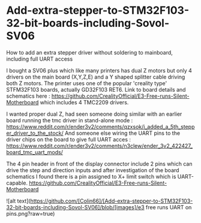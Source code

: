 # Add-extra-stepper-to-STM32F103-32-bit-boards-including-Sovol-SV06
How to add an extra stepper driver without soldering to mainboard, including full UART access


I bought a SV06 plus which like many printers has dual Z motors but only 4 drivers on the main board (X,Y,Z,E) and a Y shaped splitter cable driving both Z motors.
The printer uses one of the popular 'creality type' STFM32F103 boards, actually GD32F103 RET6.
Link to board details and schematics here :  https://github.com/CrealityOfficial/E3-Free-runs-Silent-Motherboard which includes 4 TMC2209 drivers.

I wanted proper dual Z, had seen someone doing similar with an earlier board running the tmc driver in stand-alone mode   : 
https://www.reddit.com/r/ender3v2/comments/qzxsok/i_added_a_5th_stepper_driver_to_the_stock/
And someone else wiring the UART pins to the driver chips on the board to give full UART acces :
https://www.reddit.com/r/ender3v2/comments/n3clew/ender_3v2_422427_board_tmc_uart_mods/

The 4 pin header in front of the display connector include 2 pins which can drive the step and direction inputs and after investigation of the board schematics I found there is a pin assigned to X+ limit switch which is UART-capable.  https://github.com/CrealityOfficial/E3-Free-runs-Silent-Motherboard


![alt text](https://github.com/[Colin66]/[Add-extra-stepper-to-STM32F103-32-bit-boards-including-Sovol-SV06]/blob/[images]/e3 free runs UART on pins.png?raw=true)



